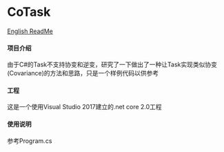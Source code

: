 # CoTask

[English ReadMe](https://github.com/zhazhaniu/CoTask/blob/master/README_en.md)

#### 项目介绍
由于C#的Task<T>不支持协变和逆变，研究了一下做出了一种让Task<T>实现类似协变(Covariance)的方法和思路，只是一个样例代码以供参考

#### 工程

这是一个使用Visual Studio 2017建立的.net core 2.0工程

#### 使用说明

参考Program.cs





